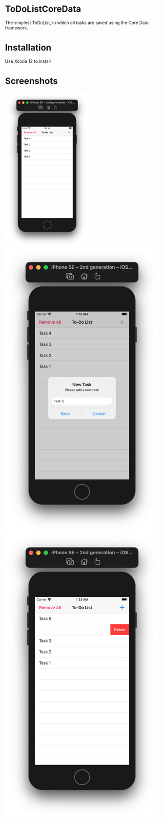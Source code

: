 # ToDoListCoreData

The simplest ToDoList, in which all tasks are saved using the Core Data framework.

# Installation

Use Xcode 12 to install

# Screenshots

![Screenshot 1](https://github.com/slemeshaev/ToDoListCoreData/blob/main/ToDoListCoreData/ToDoListCoreData/Screenshots/Screenshot_01.png?raw=true)
![Screenshot 2](https://github.com/slemeshaev/ToDoListCoreData/blob/main/ToDoListCoreData/ToDoListCoreData/Screenshots/Screenshot_2.png?raw=true)
![Screenshot 3](https://github.com/slemeshaev/ToDoListCoreData/blob/main/ToDoListCoreData/ToDoListCoreData/Screenshots/Screenshot_3.png?raw=true)
